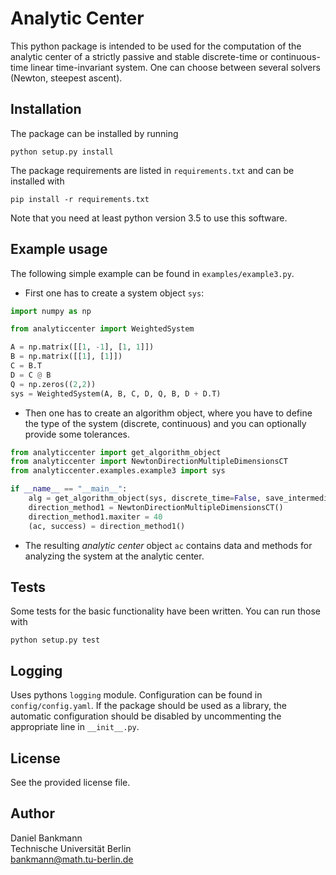 # Analytic Center

This python package is intended to be used for the computation of the analytic center of a strictly passive and stable discrete-time or continuous-time linear time-invariant system.
One can choose between several solvers (Newton, steepest ascent).

## Installation
The package can be installed by running

`python setup.py install`

The package requirements are listed in `requirements.txt` and can be installed with 

`pip install -r requirements.txt`

Note that you need at least python version 3.5 to use this software.


## Example usage
The following simple example can be found in `examples/example3.py`.
* First one has to create a system object `sys`:

```python
import numpy as np

from analyticcenter import WeightedSystem

A = np.matrix([[1, -1], [1, 1]])
B = np.matrix([[1], [1]])
C = B.T
D = C @ B
Q = np.zeros((2,2))
sys = WeightedSystem(A, B, C, D, Q, B, D + D.T)
```
* Then one has to create an algorithm object, where you have to define the type of the system (discrete, continuous) and you can optionally provide some tolerances.
```python
from analyticcenter import get_algorithm_object
from analyticcenter import NewtonDirectionMultipleDimensionsCT
from analyticcenter.examples.example3 import sys

if __name__ == "__main__":
    alg = get_algorithm_object(sys, discrete_time=False, save_intermediate=True, abs_tol=9e-12)
    direction_method1 = NewtonDirectionMultipleDimensionsCT()
    direction_method1.maxiter = 40
    (ac, success) = direction_method1()
```
* The resulting _analytic center_ object `ac` contains data and methods for analyzing the system at the analytic center.

## Tests
Some tests for the basic functionality have been written. You can run those with 

`python setup.py test`

## Logging
Uses pythons `logging` module. Configuration can be found in `config/config.yaml`. If the package should be used as a library, the automatic configuration should be disabled by uncommenting the appropriate line in `__init__.py`.
## License
See the provided license file.

## Author
Daniel Bankmann\
Technische Universität Berlin\
bankmann@math.tu-berlin.de
